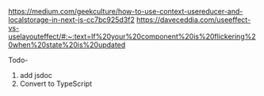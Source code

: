 https://medium.com/geekculture/how-to-use-context-usereducer-and-localstorage-in-next-js-cc7bc925d3f2
https://daveceddia.com/useeffect-vs-uselayouteffect/#:~:text=If%20your%20component%20is%20flickering%20when%20state%20is%20updated

Todo-

1. add jsdoc
2. Convert to TypeScript
